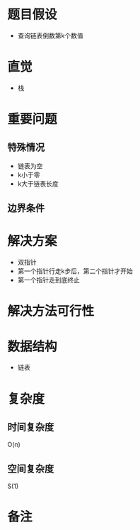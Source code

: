 # 题目假设
- 查询链表倒数第k个数值
# 直觉
- 栈
# 重要问题

## 特殊情况
- 链表为空
- k小于零
- k大于链表长度
## 边界条件

# 解决方案
- 双指针
- 第一个指针行走k步后，第二个指针才开始
- 第一个指针走到底终止
# 解决方法可行性

# 数据结构
- 链表
# 复杂度
## 时间复杂度
O(n)
## 空间复杂度
S(1)
# 备注



